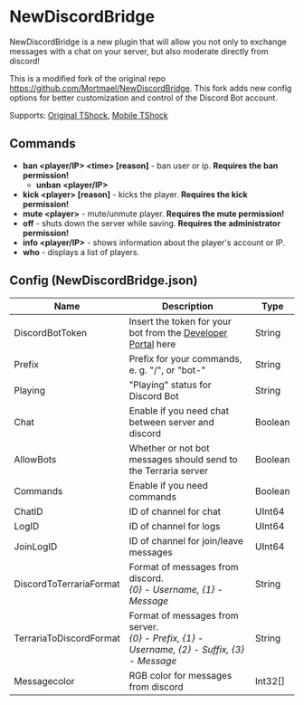# NewDiscordBridge

NewDiscordBridge is a new plugin that will allow you not only to exchange messages with a chat on your server, but also
moderate directly from discord!

This is a modified fork of the original repo <https://github.com/Mortmael/NewDiscordBridge>. This fork adds new config options
for better customization and control of the Discord Bot account.

Supports: [Original TShock](https://github.com/Pryaxis/TShock), [Mobile TShock](https://github.com/Fe7n/TShockMobile)

## Commands
* **ban <player/IP> \<time> [reason]** - ban user or ip. **Requires the ban permission!**
	* **unban <player/IP>**
* **kick \<player> [reason]** - kicks the player.  **Requires the kick permission!**
* **mute \<player>** - mute/unmute player.  **Requires the mute permission!**
* **off** - shuts down the server while saving.  **Requires the administrator permission!**
* **info <player/IP>** - shows information about the player's account or IP.
* **who** - displays a list of players.

## Config (NewDiscordBridge.json)
Name | Description | Type
-----| ------------|------
DiscordBotToken | Insert the token for your bot from the [Developer Portal](https://discord.com/developers/) here | String
Prefix | Prefix for your commands, e. g. "/", or "bot-" | String
Playing | "Playing" status for Discord Bot | String
Chat | Enable if you need chat between server and discord | Boolean
AllowBots | Whether or not bot messages should send to the Terraria server | Boolean
Commands | Enable if you need commands | Boolean
ChatID | ID of channel for chat | UInt64
LogID | ID of channel for logs | UInt64
JoinLogID | ID of channel for join/leave messages | UInt64
DiscordToTerrariaFormat | Format of messages from discord. <br/>*{0} - Username, {1} - Message* | String
TerrariaToDiscordFormat | Format of messages from server. <br/>*{0} - Prefix, {1} - Username, {2} - Suffix, {3} - Message* | String
Messagecolor | RGB color for messages from discord | Int32[]
